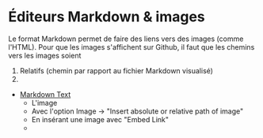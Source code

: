 # Éditeurs Markdown & images
Le format Markdown permet de faire des liens vers des images (comme l'HTML).
Pour que les images s'affichent sur Github, il faut que les chemins vers les images soient 
1. Relatifs (chemin par rapport au fichier Markdown visualisé)
2. 

- [Markdown Text](https://marktext.app/)
    - L'image
    - Avec l'option Image -> "Insert absolute or relative path of image"
    - En insérant une image avec "Embed Link"
    - 